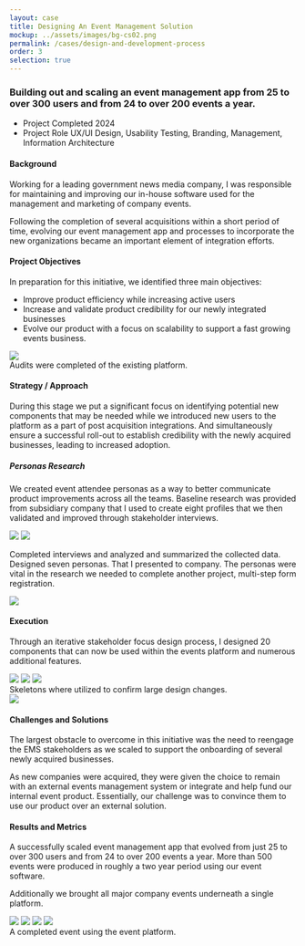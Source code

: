 ```yaml
---
layout: case
title: Designing An Event Management Solution
mockup: ../assets/images/bg-cs02.png
permalink: /cases/design-and-development-process
order: 3
selection: true
---
```


<div class="readingcontainer">
<h3>Building out and scaling an event management app from 25 to over 300 users and from 24 to over 200 events a year.</h3>

<ul class="projectdetails">
	<li>Project Completed <span>2024</span></li>
	<li>Project Role <span>UX/UI Design, Usability Testing, Branding, Management, Information Architecture</span></li>
</ul>

<h4>Background</h4>
<p>Working for a leading government news media company,  I was responsible for maintaining and improving our in-house software used for the management and marketing of company events.</p>
	
<p>Following the completion of several acquisitions within a short period of time, evolving our event management app and processes to incorporate the new organizations became an important element of integration efforts.</p>

<h4>Project Objectives</h4>
<p>In preparation for this initiative, we identified three main objectives: </p>

<ul>
<li>Improve product efficiency while increasing active users</li>
<li>Increase and validate product credibility for our newly integrated businesses</li>
<li>Evolve our product with a focus on scalability to support a fast growing events business.</li>
</ul>
	
<img src="../assets/images/cs02-01b.png" />

<div class="imgcaption">Audits were completed of the existing platform.</div>

<h4>Strategy / Approach</h4>
<p> During this stage we put a  significant focus on identifying  potential new components that may be needed  while we introduced new users to the platform as a part of post acquisition integrations.  And simultaneously ensure a successful roll-out to establish credibility with the newly acquired businesses, leading to increased adoption.</p>

<div class="callout">
<h5>Personas Research</h5>
<p>We created event attendee personas as a way to better communicate product improvements across all the teams. Baseline research was provided from subsidiary company that I used to create eight profiles that we then validated and improved through stakeholder interviews.</p>
<img src="../assets/images/cs02-23.png" />
<img src="../assets/images/cs02-20.png" />
<p>Completed interviews and analyzed and summarized the collected data. Designed seven personas. That  I presented to company. The personas were vital in the research we needed to complete another project, multi-step form registration.</p>

<img src="../assets/images/cs02-22.png" />
</div>

<h4>Execution</h4>
<p>Through an iterative stakeholder focus design process, I designed 20 components that can now be used within the events platform and numerous additional features.</p>

<img src="../assets/images/cs02-04.png" />

<img src="../assets/images/cs02-18.jpeg" />
<img src="../assets/images/cs02-19.png" />
<div class="imgcaption">Skeletons where utilized to confirm large design changes.</div>


<img src="../assets/images/cs02-03.jpeg" />

<!--
<div class="callout">
	<h4>Event Registration Redesign</h4>
	<h5>Background</h5>
	<p>The ongoing meetings and updates with our stakeholders lead us to investigating new ways to increase user engagement. Specifically, we were asked if we could get more people registered for the events or if they have partially filled out the registration form, could we get some of the information captured. Below you can see the form and note how long it is.</p>
	<img src="../assets/images/cs02-09.png" />
	<h5>Potential Solution</h5>
	<p>Initial discussions were over how long the registration form was and where all the data that was requested on the form went. Were we asking to much from the user? Did we really need all this information? Why did we need this information? I completed a very small questionnaire audit to align the data to one of our end user staff members. Ultimately, I was not able to get our team to reduce the number of items within the form. So, onto option two, convincing them of a multi step form design. This went over very well because it gave all the data stakeholders the data they wanted and potentially gave us the ability to capture different portions of the form by breaking it up into multiple steps. </p>
	<p>I worked through user flows to layout what this new process could look like and pulled an together initial design proposal. Management approved without any push back and we moved on to actually building out designs.</p>
	<img src="../assets/images/cs02-10.png" />
	<h5>Process</h5>
	<p>First, I completed an information analysis on the form elements. The goal was to asses and group the different form elements into groups that would each be a step in the form flow Additionally, I brought in the lead developer on the product to layout any of the constraints that we should be aware of. I would work with the product manager for the EMS product reviewing and iterating the designs until we had something that achieved what we were looking for. Below are the final stages of each grouping.</p>
	<img src="../assets/images/cs02-11.png" />
	<h5>Solution</h5>
	<p>The largest hurdle when designing these forms came from an unexpected but probably to be expected detail that was initially over looked, the privacy policy. We discussed back and forth the different implications of placing the privacy policy on different screens and how the user might interrupt experiencing the policy in unexpected places. We consulted our legal team and that would settle most of disagreement. We would end up having to place the privacy notice on the very first screen.</p>
	<p>I presented the final designs and received approval to continue to handoff to our developers.</p>
	<img src="../assets/images/cs02-12.png" />
	<img src="../assets/images/cs02-13.png" />
	<img src="../assets/images/cs02-14.png" />
</div>
-->

<h4>Challenges and Solutions</h4>
<p>The largest obstacle to overcome in this initiative was the need to reengage the EMS stakeholders as we scaled to support the onboarding of several newly acquired businesses.</p>
	
<p>As new companies were acquired, they were given the choice to remain with an external events management  system or integrate and help fund our internal event product. Essentially, our challenge was to convince them to use our product over an external solution.</p>

<h4>Results and Metrics</h4>
<p>A successfully scaled  event management app that evolved from just 25 to over 300 users and from 24 to over 200 events a year. More than 500 events were produced in roughly a two year period using our event software.</p>
<p>Additionally we brought all major company events underneath a single platform.</p>


<img src="../assets/images/cs02-07.jpeg" />
<img src="../assets/images/cs02-17.jpeg" />
<img src="../assets/images/cs02-15.png" />
<img src="../assets/images/cs02-16.jpeg" />
<div class="imgcaption">A completed event using the event platform.</div>
</div>

